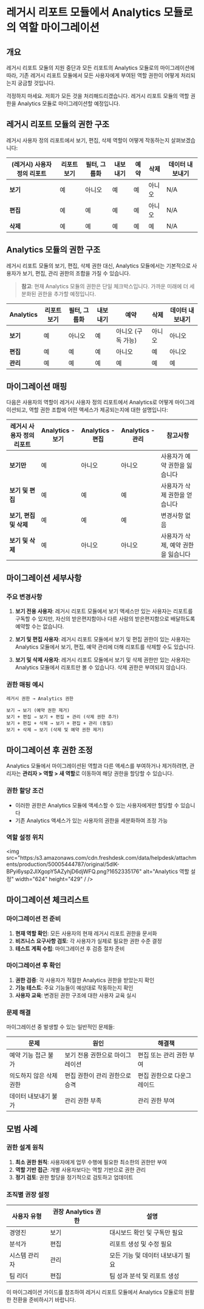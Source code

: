 # 레거시 리포트 모듈에서 Analytics 모듈로의 역할 마이그레이션

## 개요

레거시 리포트 모듈의 지원 중단과 모든 리포트의 Analytics 모듈로의 마이그레이션에 따라, 기존 레거시 리포트 모듈에서 모든 사용자에게 부여된 역할 권한이 어떻게 처리되는지 궁금할 것입니다.

걱정하지 마세요. 저희가 모든 것을 처리해드리겠습니다. 레거시 리포트 모듈의 역할 권한을 Analytics 모듈로 마이그레이션할 예정입니다.

## 레거시 리포트 모듈의 권한 구조

레거시 사용자 정의 리포트에서 보기, 편집, 삭제 역할이 어떻게 작동하는지 살펴보겠습니다:

<div className="table-container">

| (레거시) 사용자 정의 리포트 | 리포트 보기 | 필터, 그룹화 | 내보내기 | 예약 | 삭제 | 데이터 내보내기 |
|---------------------------|------------|-------------|----------|------|------|---------------|
| **보기** | 예 | 아니오 | 예 | 예 | 아니오 | N/A |
| **편집** | 예 | 예 | 예 | 예 | 아니오 | N/A |
| **삭제** | 예 | 예 | 예 | 예 | 예 | N/A |

</div>

## Analytics 모듈의 권한 구조

레거시 리포트 모듈의 보기, 편집, 삭제 권한 대신, Analytics 모듈에서는 기본적으로 사용자가 보기, 편집, 관리 권한의 조합을 가질 수 있습니다.

> **참고**: 현재 Analytics 모듈의 권한은 단일 체크박스입니다. 가까운 미래에 더 세분화된 권한을 추가할 예정입니다.

<div className="table-container">

| Analytics | 리포트 보기 | 필터, 그룹화 | 내보내기 | 예약 | 삭제 | 데이터 내보내기 |
|-----------|------------|-------------|----------|------|------|---------------|
| **보기** | 예 | 아니오 | 예 | 아니오 (구독 가능) | 아니오 | 아니오 |
| **편집** | 예 | 예 | 예 | 아니오 | 예 | 아니오 |
| **관리** | 예 | 예 | 예 | 예 | 예 | 예 |

</div>

## 마이그레이션 매핑

다음은 사용자의 역할이 레거시 사용자 정의 리포트에서 Analytics로 어떻게 마이그레이션되고, 역할 권한 조합에 어떤 액세스가 제공되는지에 대한 설명입니다:

<div className="table-container">

| 레거시 사용자 정의 리포트 | Analytics - 보기 | Analytics - 편집 | Analytics - 관리 | 참고사항 |
|------------------------|-----------------|-----------------|-----------------|----------|
| **보기만** | 예 | 아니오 | 아니오 | 사용자가 예약 권한을 잃습니다 |
| **보기 및 편집** | 예 | 예 | 예 | 사용자가 삭제 권한을 얻습니다 |
| **보기, 편집 및 삭제** | 예 | 예 | 예 | 변경사항 없음 |
| **보기 및 삭제** | 예 | 아니오 | 아니오 | 사용자가 삭제, 예약 권한을 잃습니다 |

</div>

## 마이그레이션 세부사항

### 주요 변경사항

1. **보기 전용 사용자**: 레거시 리포트 모듈에서 보기 액세스만 있는 사용자는 리포트를 구독할 수 있지만, 자신의 받은편지함이나 다른 사람의 받은편지함으로 배달하도록 예약할 수는 없습니다.

2. **보기 및 편집 사용자**: 레거시 리포트 모듈에서 보기 및 편집 권한이 있는 사용자는 Analytics 모듈에서 보기, 편집, 예약 관리에 더해 리포트를 삭제할 수도 있습니다.

3. **보기 및 삭제 사용자**: 레거시 리포트 모듈에서 보기 및 삭제 권한만 있는 사용자는 Analytics 모듈에서 리포트만 볼 수 있습니다. 삭제 권한은 부여되지 않습니다.

### 권한 매핑 예시

```text
레거시 권한 → Analytics 권한

보기 → 보기 (예약 권한 제거)
보기 + 편집 → 보기 + 편집 + 관리 (삭제 권한 추가)
보기 + 편집 + 삭제 → 보기 + 편집 + 관리 (동일)
보기 + 삭제 → 보기 (삭제 및 예약 권한 제거)
```

## 마이그레이션 후 권한 조정

Analytics 모듈에서 마이그레이션된 역할과 다른 액세스를 부여하거나 제거하려면, 관리자는 **관리자 &gt; 역할 &gt; 새 역할**로 이동하여 해당 권한을 할당할 수 있습니다.

### 권한 할당 조건

- 이러한 권한은 Analytics 모듈에 액세스할 수 있는 사용자에게만 할당할 수 있습니다
- 기존 Analytics 액세스가 있는 사용자의 권한을 세분화하여 조정 가능

### 역할 설정 위치

<img src="https:/s3.amazonaws.com/cdn.freshdesk.com/data/helpdesk/attachments/production/50005444787/original/5dlK-BPyi6ysp2JIXgopY5AZyhjD6djWFQ.png?1652335176" alt="Analytics 역할 설정" width="624" height="429" / />

## 마이그레이션 체크리스트

### 마이그레이션 전 준비

1. **현재 역할 확인**: 모든 사용자의 현재 레거시 리포트 권한을 문서화
2. **비즈니스 요구사항 검토**: 각 사용자가 실제로 필요한 권한 수준 결정
3. **테스트 계획 수립**: 마이그레이션 후 검증 절차 준비

### 마이그레이션 후 확인

1. **권한 검증**: 각 사용자가 적절한 Analytics 권한을 받았는지 확인
2. **기능 테스트**: 주요 기능들이 예상대로 작동하는지 확인
3. **사용자 교육**: 변경된 권한 구조에 대한 사용자 교육 실시

### 문제 해결

마이그레이션 중 발생할 수 있는 일반적인 문제들:

<div className="table-container">

| 문제 | 원인 | 해결책 |
|-----|------|--------|
| 예약 기능 접근 불가 | 보기 전용 권한으로 마이그레이션 | 편집 또는 관리 권한 부여 |
| 의도하지 않은 삭제 권한 | 편집 권한이 관리 권한으로 승격 | 편집 권한으로 다운그레이드 |
| 데이터 내보내기 불가 | 관리 권한 부족 | 관리 권한 부여 |

</div>

## 모범 사례

### 권한 설계 원칙

1. **최소 권한 원칙**: 사용자에게 업무 수행에 필요한 최소한의 권한만 부여
2. **역할 기반 접근**: 개별 사용자보다는 역할 기반으로 권한 관리
3. **정기 검토**: 권한 할당을 정기적으로 검토하고 업데이트

### 조직별 권장 설정

<div className="table-container">

| 사용자 유형 | 권장 Analytics 권한 | 설명 |
|------------|-------------------|------|
| 경영진 | 보기 | 대시보드 확인 및 구독만 필요 |
| 분석가 | 편집 | 리포트 생성 및 수정 필요 |
| 시스템 관리자 | 관리 | 모든 기능 및 데이터 내보내기 필요 |
| 팀 리더 | 편집 | 팀 성과 분석 및 리포트 생성 |

</div>

이 마이그레이션 가이드를 참조하여 레거시 리포트 모듈에서 Analytics 모듈로의 원활한 전환을 준비하시기 바랍니다.